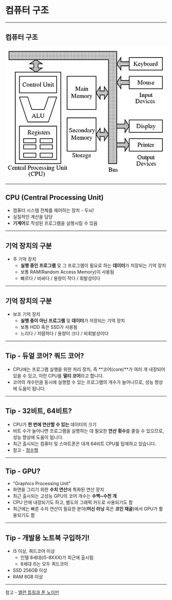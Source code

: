 # 컴퓨터 구조

---

## 컴퓨터 구조

![inline](images/architecture.gif)

---

## CPU (Central Processing Unit)

- 컴퓨터 시스템 전체를 제어하는 장치 - 두뇌!
- 실질적인 계산을 담당
- **기계어**로 작성된 프로그램을 실행시킬 수 있음

---

## 기억 장치의 구분

- 주 기억 장치
  - **실행 중인 프로그램** 및 그 프로그램이 필요로 하는 **데이터**가 저장되는 기억 장치
  - 보통 RAM(Random Access Memory)이 사용됨
  - 빠르다 / 비싸다 / 용량이 작다 / 휘발성이다

---

## 기억 장치의 구분

- 보조 기억 장치
  - **실행 중이 아닌 프로그램** 및 **데이터**가 저장되는 기억 장치
  - 보통 HDD 혹은 SSD가 사용됨
  - 느리다 / 저렴하다 / 용량이 크다 / 비휘발성이다

---

## Tip - 듀얼 코어? 쿼드 코어?

- CPU에는 프로그램 실행을 위한 처리 장치, 즉 **코어(core)**가 여러 개 내장되어 있을 수 있고, 이런 CPU를 **멀티 코어**라고 합니다.
- 코어의 개수만큼 동시에 실행할 수 있는 프로그램의 개수가 늘어나므로, 성능 향상에 도움이 됩니다.

---

## Tip - 32비트, 64비트?

- CPU가 **한 번에 연산할 수 있는** 데이터의 크기
- 비트 수가 늘어나면 프로그램을 실행하는 데 필요한 **연산 횟수**를 줄일 수 있으므로, 성능 향상에 도움이 됩니다.
- 최근 출시되는 컴퓨터 및 스마트폰은 대개 64비트 CPU를 탑재하고 있습니다.
- 참고 - [정수형](https://ko.wikipedia.org/wiki/%EC%A0%95%EC%88%98%ED%98%95)

---

## Tip - GPU?

- "Graphics Processing Unit"
- 화면을 그리기 위한 **수치 연산**에 특화된 연산 장치
- 최근 출시되는 고성능 GPU의 코어 개수는 **수백~수천 개**
- CPU 안에 내장되기도 하고, 별도의 그래픽 카드로 사용되기도 함
- 최근에는 빠른 수치 연산이 필요한 분야(**머신 러닝** 혹은 **코인 채굴**)에서 GPU가 활용되기도 함

---

## Tip - 개발용 노트북 구입하기!

- i5 이상, 쿼드코어 이상
  - 인텔 8세대(i5-8XXX)가 최근에 출시됨
  - 8세대 i5는 모두 쿼드코어
- SSD 256GB 이상
- RAM 8GB 이상

---

참고 - [앨런 튜링과 폰 노이만](https://joone.net/2016/11/15/%EC%95%A8%EB%9F%B0-%ED%8A%9C%EB%A7%81%EA%B3%BC-%ED%8F%B0%EB%85%B8%EC%9D%B4%EB%A7%8C/)